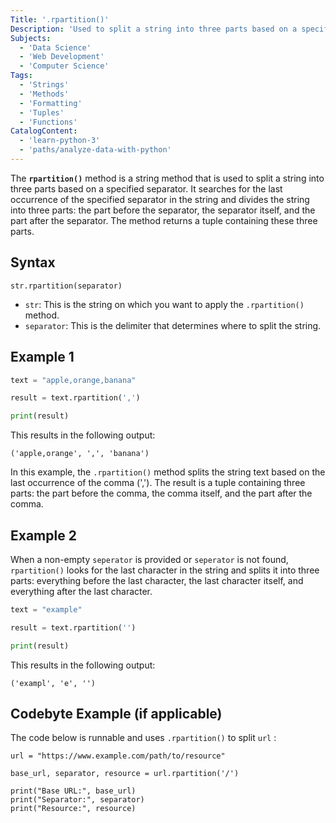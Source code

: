 ```yaml
---
Title: '.rpartition()' 
Description: 'Used to split a string into three parts based on a specified separator.'
Subjects: 
  - 'Data Science'
  - 'Web Development'
  - 'Computer Science'
Tags: 
  - 'Strings'
  - 'Methods'
  - 'Formatting'
  - 'Tuples'
  - 'Functions'
CatalogContent:
  - 'learn-python-3'
  - 'paths/analyze-data-with-python'
---
```


The **`rpartition()`** method is a string method that is used to split a string into three parts based on a specified separator. It searches for the last occurrence of the specified separator in the string and divides the string into three parts: the part before the separator, the separator itself, and the part after the separator. The method returns a tuple containing these three parts.

## Syntax

```pseudo
str.rpartition(separator)
```

- `str`: This is the string on which you want to apply the `.rpartition()` method.
- `separator`: This is the delimiter that determines where to split the string.

## Example 1
  
```py
text = "apple,orange,banana"

result = text.rpartition(',')

print(result)

```

This results in the following output:

```shell
('apple,orange', ',', 'banana')
```

In this example, the `.rpartition()` method splits the string text based on the last occurrence of the comma (','). The result is a tuple containing three parts: the part before the comma, the comma itself, and the part after the comma.

## Example 2
  
When a non-empty `seperator` is provided or `seperator` is not found, `rpartition()` looks for the last character in the string and splits it into three parts: everything before the last character, the last character itself, and everything after the last character.

```py
text = "example"

result = text.rpartition('')

print(result)
```

This results in the following output:

```shell
('exampl', 'e', '')
```

## Codebyte Example (if applicable)

The code below is runnable and uses `.rpartition()` to split `url` : 

```codebyte/python
url = "https://www.example.com/path/to/resource"

base_url, separator, resource = url.rpartition('/')

print("Base URL:", base_url)
print("Separator:", separator)
print("Resource:", resource)

```
